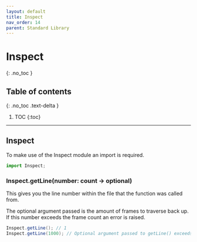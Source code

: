 ```yaml
---
layout: default
title: Inspect
nav_order: 14
parent: Standard Library
---
```


# Inspect
{: .no_toc }

## Table of contents
{: .no_toc .text-delta }

1. TOC
{:toc}

---

## Inspect
To make use of the Inspect module an import is required.

```js
import Inspect;
```

### Inspect.getLine(number: count -> optional)

This gives you the line number within the file that the function was called from.

The optional argument passed is the amount of frames to traverse back up. If this number exceeds the
frame count an error is raised.

```cs
Inspect.getLine(); // 1
Inspect.getLine(1000); // Optional argument passed to getLine() exceeds the frame count.
```